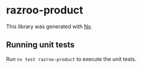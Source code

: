 # razroo-product

This library was generated with [Nx](https://nx.dev).

## Running unit tests

Run `nx test razroo-product` to execute the unit tests.

